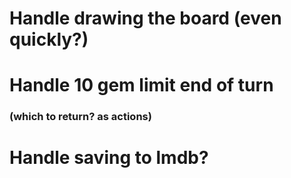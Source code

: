 # Handle drawing the board (even quickly?)

# Handle 10 gem limit end of turn 

###  (which to return? as actions)

# Handle saving to lmdb?
